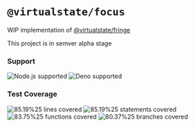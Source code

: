 # `@virtualstate/focus`

WIP implementation of [@virtualstate/fringe](https://github.com/virtualstate/x/blob/main/packages/fringe)

This project is in semver alpha stage

[//]: # (badges)

### Support

 ![Node.js supported](https://img.shields.io/badge/node-%3E%3D16.0.0-blue) ![Deno supported](https://img.shields.io/badge/deno-%3E%3D1.17.0-blue) 

### Test Coverage

 ![85.19%25 lines covered](https://img.shields.io/badge/lines-85.19%25-brightgreen) ![85.19%25 statements covered](https://img.shields.io/badge/statements-85.19%25-brightgreen) ![83.75%25 functions covered](https://img.shields.io/badge/functions-83.75%25-brightgreen) ![80.37%25 branches covered](https://img.shields.io/badge/branches-80.37%25-brightgreen)

[//]: # (badges)
